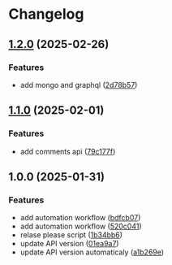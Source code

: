 # Changelog

## [1.2.0](https://github.com/deglan/go_blog/compare/v1.1.0...v1.2.0) (2025-02-26)


### Features

* add mongo and graphql ([2d78b57](https://github.com/deglan/go_blog/commit/2d78b5789c13a206daec36c5db4abb87e3a88f66))

## [1.1.0](https://github.com/deglan/go_blog/compare/v1.0.0...v1.1.0) (2025-02-01)


### Features

* add comments api ([79c177f](https://github.com/deglan/go_blog/commit/79c177fe706f2659201672d3adab6f23566706a7))

## 1.0.0 (2025-01-31)


### Features

* add automation workflow ([bdfcb07](https://github.com/deglan/go_blog/commit/bdfcb07575042710317c69641320f55427b30d32))
* add automation workflow ([520c041](https://github.com/deglan/go_blog/commit/520c04139a681bc45ebeb6fd49c56577112e469d))
* relase please script ([1b34bb6](https://github.com/deglan/go_blog/commit/1b34bb63b14fe6a878f9ceae25079c2a87636882))
* update API version ([01ea9a7](https://github.com/deglan/go_blog/commit/01ea9a747d152ddab7139cf4b62d4cc437323882))
* update API version automaticaly ([a1b269e](https://github.com/deglan/go_blog/commit/a1b269e5c6639c4caf91bf4374e9fd3719403437))
